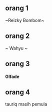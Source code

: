 ## orang 1
~Reizky Bombom~

## orang 2
~ Wahyu ~

## orang 3

#### GIfade ###

## orang 4
tauriq masih pemula 
